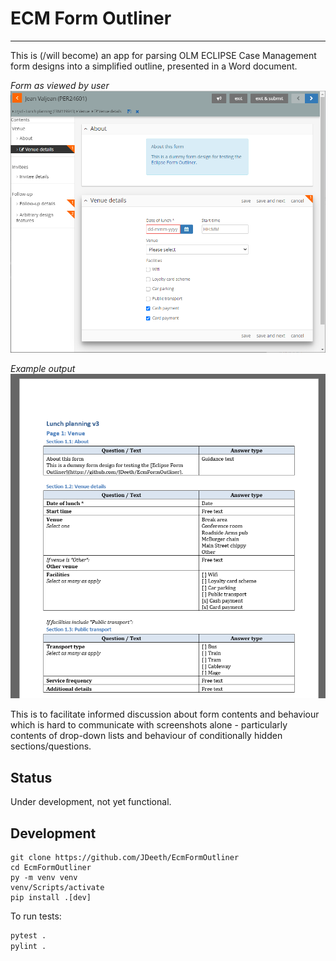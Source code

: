 # ECM Form Outliner

---

This is (/will become) an app for parsing OLM ECLIPSE Case Management form designs into a simplified outline, presented in a Word document.

_Form as viewed by user_
![screenshot of form in Form Editor](reference/form_page_1.png)

_Example output_
![screenshot of Word outline of same form](reference/reference_outline_screenshot.png)

This is to facilitate informed discussion about form contents and behaviour which is hard to communicate with screenshots alone - particularly contents of drop-down lists and behaviour of conditionally hidden sections/questions.

## Status

Under development, not yet functional.

## Development

```shell
git clone https://github.com/JDeeth/EcmFormOutliner
cd EcmFormOutliner
py -m venv venv
venv/Scripts/activate
pip install .[dev]
```

To run tests:

```bash
pytest .
pylint .
```